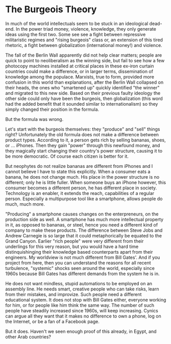 # The Burgeois Theory

In much of the world intellectuals seem to be stuck in an ideological dead-end. In the power triad money, violence, knowledge, they only generate ideas using the first two. Some see see a fight between repressive militaristic regimes and "rising burgeois" class or, an extension of this tired rhetoric, a fight between globalization (international money!) and violence.

The fall of the Berlin Wall apparently did not help clear matters; people are quick to point to neoliberalism as the winning side, but fail to see how a few photocopy machines installed at critical places in these ex-iron curtain countries could make a difference, or in larger terms, dissemination of knowledge among the populace. Marxists, true to form, provided more confusion in this world than explanations, after the Berlin Wall collapsed on their heads, the ones who "smartened up" quickly identified "the winner" and migrated to this new side. Based on their previous faulty ideology the other side could only have been the burgeois, then globalization (this word had the added benefit that it sounded similar to internationalism) so they simply changed their position in the formula.

But the formula was wrong.

Let's start with the burgeois themselves: they "produce" and "sell" things right? Unfortunately the old formula does not make a difference between product types. According to it, a person gets rich by selling bananas, shoes, or ... iPhones. Then they gain "power" through this newfound money, and they magically start changing their country's power structure, causing it to be more democratic. Of course each citizen is better for it.

But neophytes do not realize bananas are different from iPhones and I cannot believe I have to state this explicitly. When a consumer eats a banana, he does not change much. His place in the power structure is no different; only he is little fuller. When someone buys an iPhone however, this consumer becomes a different person, he has different place in society. Technology is an enabler, it extends the reach, capabilities of a regular person. Especially a multipurpose tool like a smartphone, allows people do much, much more.

"Producing" a smartphone causes changes on the enterpreneurs, on the production side as well. A smartphone has much more intellectual property in it, as opposed to bananas, or steel, hence you need a different kind of company to make these products. The difference between Steve Jobs and Andrew Carnegie is so large that it could metaphorically be equated to the Grand Canyon. Earlier "rich people" were very different from their underlings for this very reason, but you would have a hard time distinquishinging their knowledge based counterparts apart from their engineers. My worldview is not much different from Bill Gates'. And if you project from here, then you can understand the reasons for all recent turbulence, "systemic" shocks seen around the world, especially since 1960s because Bill Gates has different demands from the system he is in.

He does not want mindless, stupid automations to be employed on an assembly line. He needs smart, creative people who can take risks, learn from their mistakes, and improvize. Such people need a different educational system. It does not stop with Bill Gates either, everyone working for him, or for people like him think the same way. The number of such people have steadily increased since 1960s, will keep increasing. Cynics can argue all they want that it makes no difference to own a phone, log on the Internet, or be a fan of a Facebook page.

But it does. Haven't we seen enough proof of this already, in Egypt, and other Arab countries?














